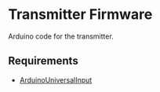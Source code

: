 Transmitter Firmware
====================

Arduino code for the transmitter.

Requirements
------------

- [ArduinoUniversalInput](https://github.com/DanNixon/ArduinoUniversalInput)
